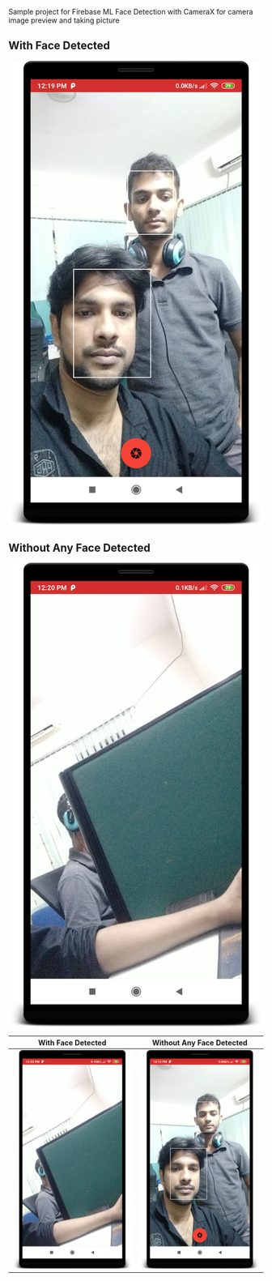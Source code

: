 Sample project for Firebase ML Face Detection with CameraX for camera image preview and taking picture

## With Face Detected
![With Face Detected](https://github.com/supto09/Face-Detection/blob/master/ss/with_face_detected.png)

## Without Any Face Detected
![With Face Detected](https://github.com/supto09/Face-Detection/blob/master/ss/with_no_face_detected.png)

With Face Detected         |  Without Any Face Detected
:-------------------------:|:-------------------------:
![With Face Detected](https://github.com/supto09/Face-Detection/blob/master/ss/with_no_face_detected.png)  |  ![With Face Detected](https://github.com/supto09/Face-Detection/blob/master/ss/with_face_detected.png)
